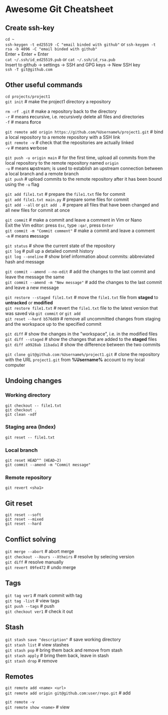 # Awesome Git Cheatsheet

## Create ssh-key

`cd ~`<br>
`ssh-keygen -t ed25519 -C "email binded with github"` or `ssh-keygen -t rsa -b 4096 -C "email binded with github"`<br>
Enter + Enter + Enter<br>
`cat ~/.ssh/id_ed25519.pub` or `cat ~/.ssh/id_rsa.pub`<br>
Insert to github -> settings -> SSH and GPG keys -> New SSH key<br>
`ssh -T git@github.com`<br>

## Other useful commands

`cd projects/project1`<br>
`git init` # make the project1 directory a repository<br>

`rm -rf .git` # make a repository back to the directory<br>
`-r` # means **r**ecursive, i.e. recursively delete all files and directories<br>
`-f` # means **f**orce<br>

`git remote add origin https://github.com/%Username%/project1.git` # bind a local repository to a remote repository with a SSH link<br>
`git remote -v` # check that the repositories are actually linked<br>
`-v` # means **v**erbose<br>

`git push -u origin main` # for the first time, upload all commits from the local repository to the remote repository named `origin`<br>
`-u` # means **u**pstream; is used to establish an upstream connection between a local branch and a remote branch<br>
`git push` # upload commits to the remote repository after it has been bound using the `-u` flag<br>

`git add file1.txt` # prepare the `file1.txt` file for commit<br>
`git add file1.txt main.py` # prepare some files for commit<br>
`git add --all` or `git add .` # prepare all files that have been changed and all new files for commit at once<br>

`git commit` # make a commit and leave a comment in Vim or Nano<br>
Exit the Vim editor: press `Esc`, type `:qa!`, press `Enter`<br>
`git commit -m "Commit comment"` # make a commit and leave a comment<br>
`-m` # means **m**essage<br>

`git status` # show the current state of the repository<br>
`git log` # pull up a detailed commit history<br>
`git log --oneline` # show brief information about commits: abbreviated hash and message<br>

`git commit --amend --no-edit` # add the changes to the last commit and leave the message the same<br>
`git commit --amend -m "New message"` # add the changes to the last commit and leave a new message<br>

`git restore --staged file1.txt` # move the `file1.txt` file from **staged** to **untracked** or **modified**<br>
`git restore file1.txt` # revert the `file1.txt` file to the latest version that was saved via `git commit` or `git add`<br>
`git reset --hard b576d89` # remove all uncommitted changes from staging and the workspace up to the specified commit<br>

`git diff` # show the changes in the "workspace", i.e. in the modified files<br>
`git diff --staged` # show the changes that are added to the **staged** files<br>
`git diff a9928ab 11bada1` # show the difference between the two commits<br>

`git clone git@github.com:%Username%/project1.git` # clone the repository with the URL `project1.git` from **%Username%** account to my local computer<br>

## Undoing changes

### Working directory

`git checkout -- file1.txt`<br>
`git checkout .`<br>
`git clean -xdf`<br>

### Staging area (Index)

`git reset -- file1.txt`<br>

### Local branch

`git reset HEAD^^ (HEAD~2)`<br>
`git commit --amend -m "Commit message"`<br>

### Remote repository

`git revert <sha1>`<br>

## Git reset

`git reset --soft`<br>
`git reset --mixed`<br>
`git reset --hard`<br>

## Conflict solving

`git merge --abort` # abort merge<br>
`git checkout --Xours --Xtheirs` # resolve by selecing version<br>
`git diff` # resolve manually<br>
`git revert 09fe472` # undo merge<br>

## Tags

`git tag ver1` # mark commit with tag<br>
`git tag -list` # view tags<br>
`git push --tags` # push<br>
`git checkout ver1` # check it out<br>

## Stash

`git stash save "description"` # save working directory<br>
`git stash list` # view stashes<br>
`git stash pop` # bring them back and remove from stash<br>
`git stash apply` # bring them back, leave in stash<br>
`git stash drop` # remove<br>

## Remotes

`git remote add <name> <url>`<br>
`git remote add origin git@github.com:user/repo.git` # add<br>

`git remote -v`<br>
`git remote show <name>` # view<br>
